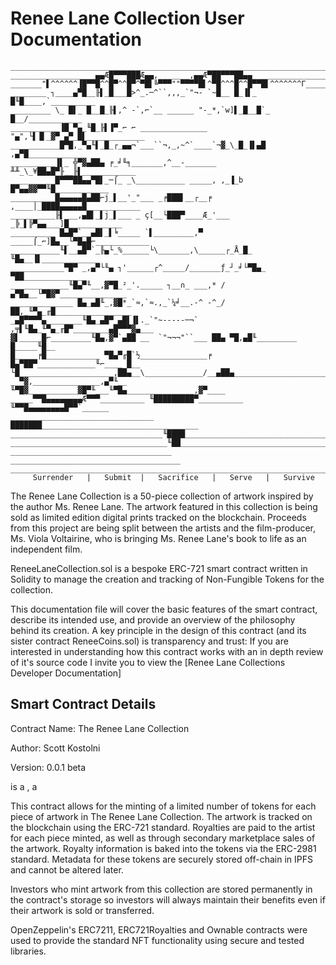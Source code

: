 # Renee Lane Collection User Documentation

    ___________________________________________________________________________
    ___________________▄▄Æ█▀▀▀███Æ▄▄,_______,▄▄Æ▀██▀▀▀██▄▄_____________________
    _______"▌^^^^^^▐█▀▀█^^█▀^^█▀^▀█▌╚▀▀▀""▀▀▀▀█▌^▀█^^^█^^█▀▀█▌^^^^^^^Γ_________
    ________ ┐____▄▀█__╟▌_█___█>^_.─^``,,,_`"¬- `~█__ █_▐▌_ █╙█____,`__________
    _________ \_ █▌_ █__█_╟▌,^ -`,⌐`__ ______ "-_*,`w]▌_█__█`_ █__/____________
    ___________▐█ ▀▄_╙█_╟▌▐▀_⌐ ⌐ _______________ "▄",└▌▐▌_▓▀_▄▀_█▌_____________
    ___________█▀█,_▀▄╙▌_█_┌_▄▄¬`___``¬,_,~^`____`¬▓_\_█_▐▌▄█ ,▄▀█_____________
    __________▐▌_ ╬▀▓▄██▄ ╒_╛╙╕_______,^__-_______ ╨╨_\_¥██▄█▀╟__╟▌____________
    __________█▀▀▀██▄▄▀█▌_─⌠_ _\___________ _____, ,_▐_b █▀▄▄▓▓▀▀╙█____________
    __________█▄▄▄▄▄█▄██⌐j_▌__'_"___ _╒███▌__┌__╒ ,____│_████▄▄▄▄▄█____________
    __________╟▌___,▄█▌_▌j_▌___ _ ç[__└███▀____Æ_'___ _╠_▌╠▀▄▄___]█____________
    __________ █▄█▀`__▄█▌_▌╘_____ `▌_________,▀ _____⌠_⌐]█▄__└▀█▄█⌐____________
    ___________╙▌__▄█▀`_╟▄└_%______└\_______,\______┌_Å_█_ ╙█▄__▐▌_____________
    ____________▀█▀ _,▄▀└╙▄ ┐'______┌^_____/_______ƒ_┘_╛└▀█▄_ ▀██______________
    _____________╙█▄▀╙__,▓▀█_²_'._____ ┐__∩_ ___,* / ▄▀█▄__└▀█▓▀_______________
    ______________ █▄_▄█╙_,▓█*_`≈,`≈.,_`¼╛__.-^ -^_/██,_╙▀▄_╓█_________________
    _▄█▀▀▀▀▄________╙█▄_▄█▀_▄█▌▐▌._`"~-----─¬` ,╤▌╙█▄_╙▀▄_╓█▀________▄█▀▀▀▓▄___
    ▓▌_____█⌐_________╙█▄,▓▀`▄██ __  `"¬¬¬"``___ ██▄ ▀█,▄█╙_________ █_____╙█__
    █_____╒█____________ ▀█▄▀╓█`½_______________╒ █▄▀██▀_____________╙⌐____ █__
    └█_____________________,██▄__\_____________/__▄██▄_____________________█▀__
    _ ▀▓,_______________,▄▀╙__ ╙▀█▓___________▓█▀╙___╙▀█▄_______________,▓▀____
    _____▀▀█▄▄▄▄▄▄▄▄Æ▀▀▀__________ ╙█████████▀__________ ╙▀▀█▄▄▄▄▄▄▄▄█▀▀`______
    ________________________________ ███████___________________________________
    __________________________________╙████____________________________________
    ___________________________________╙██_____________________________________
    ____________________________________ ______________________________________
    ___________________________________________________________________________
         Surrender   |   Submit  |   Sacrifice   |   Serve   |   Survive

The Renee Lane Collection is a 50-piece collection of artwork inspired by the
author Ms. Renee Lane. The artwork featured in this collection is being sold as
limited edition digital prints tracked on the blockchain. Proceeds from this
project are being split between the artists and the film-producer, Ms. Viola
Voltairine, who is bringing Ms. Renee Lane's book to life as an independent
film.

ReneeLaneCollection.sol is a bespoke ERC-721 smart contract written in Solidity
to manage the creation and tracking of Non-Fungible Tokens for the collection.

This documentation file will cover the basic features of the smart contract,
describe its intended use, and provide an overview of the philosophy behind its
creation. A key principle in the design of this contract (and its sister
contract ReneeCoins.sol) is transparency and trust: If you are interested in
understanding how this contract works with an in depth review of it's source
code I invite you to view the [Renee Lane Collections Developer Documentation]

## Smart Contract Details

Contract Name: The Renee Lane Collection

Author: Scott Kostolni

Version: 0.0.1 beta

is a , a

This contract allows for the minting of a limited number of tokens for each
piece of artwork in The Renee Lane Collection. The artwork is tracked on the
blockchain using the ERC-721 standard. Royalties are paid to the artist for
each piece minted, as well as through secondary marketplace sales of the
artwork. Royalty information is baked into the tokens via the ERC-2981
standard. Metadata for these tokens are securely stored off-chain in IPFS and
cannot be altered later.

Investors who mint artwork from this collection are stored permanently in the
contract's storage so investors will always maintain their benefits even if
their artwork is sold or transferred.

OpenZeppelin's ERC7211, ERC721Royalties and Ownable contracts were used to
provide the standard NFT functionality using secure and tested libraries.
